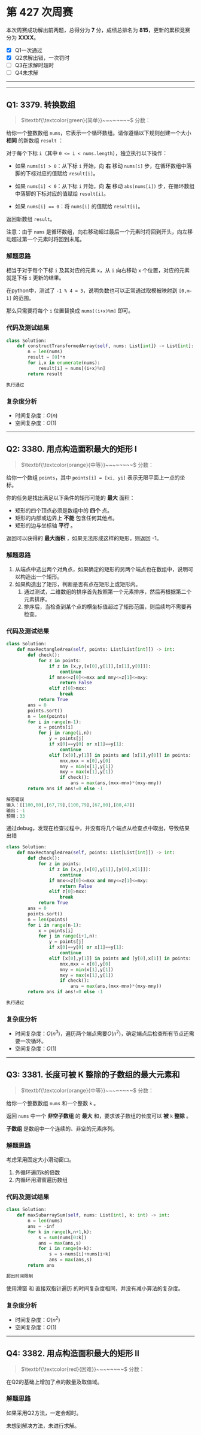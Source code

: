 # 第 427 次周赛

本次周赛成功解出前两题，总得分为 **7** 分，成绩总排名为 **815**，更新的累积竞赛分为 **XXXX**。

* [x] Q1一次通过
* [x] Q2求解出错，一次罚时
* [ ] Q3在求解时超时
* [ ] Q4未求解

---

---

## Q1: 3379. 转换数组

> $\textbf{\textcolor{green}{简单}}~~~~~~~~$ 分数：

给你一个整数数组 `nums`，它表示一个循环数组。请你遵循以下规则创建一个大小 **相同** 的新数组 `result` ：

对于每个下标 `i`（其中 `0 <= i < nums.length`），独立执行以下操作：

* 如果 `nums[i] > 0`：从下标 `i` 开始，向 **右** 移动 `nums[i]` 步，在循环数组中落脚的下标对应的值赋给 `result[i]`。

* 如果 `nums[i] < 0`：从下标 `i` 开始，向 **左** 移动 `abs(nums[i])` 步，在循环数组中落脚的下标对应的值赋给 `result[i]`。

* 如果 `nums[i] == 0`：将 `nums[i]` 的值赋给 `result[i]`。

返回新数组 `result`。

注意：由于 `nums` 是循环数组，向右移动超过最后一个元素时将回到开头，向左移动超过第一个元素时将回到末尾。

### 解题思路

相当于对于每个下标 `i` 及其对应的元素 `x`，从 `i` 向右移动 `x` 个位置，对应的元素就是下标 `i` 更新的结果。

在python中，测试了 `-1 % 4 = 3`，说明负数也可以正常通过取模被映射到 `[0,m-1]` 的范围。

那么只需要将每个 `i` 位置替换成 `nums[(i+x)%m]` 即可。

### 代码及测试结果

``` python
class Solution:
    def constructTransformedArray(self, nums: List[int]) -> List[int]:
        n = len(nums)
        result = [0]*n
        for i,x in enumerate(nums):
            result[i] = nums[(i+x)%n]
        return result
```

``` python
执行通过
```

### 复杂度分析

* 时间复杂度：$O(n)$
* 空间复杂度：$O(1)$

---

## Q2: 3380. 用点构造面积最大的矩形 I

> $\textbf{\textcolor{orange}{中等}}~~~~~~~~$ 分数：

给你一个数组 `points`，其中 `points[i] = [xi, yi]` 表示无限平面上一点的坐标。

你的任务是找出满足以下条件的矩形可能的 **最大** 面积：

- 矩形的四个顶点必须是数组中的 **四个** 点。
- 矩形的内部或边界上 **不能** 包含任何其他点。
- 矩形的边与坐标轴 **平行** 。

返回可以获得的 **最大面积** ，如果无法形成这样的矩形，则返回 -1。

### 解题思路

1. 从端点中选出两个对角点，如果确定的矩形的另两个端点也在数组中，说明可以构造出一个矩形。
2. 如果构造出了矩形，判断是否有点在矩形上或矩形内。
    1. 通过测试，二维数组的排序首先按照第一个元素排序，然后再根据第二个元素排序。
    2. 排序后，当检查到某个点的横坐标值超过了矩形范围，则后续均不需要再检查。

### 代码及测试结果

``` python
class Solution:
    def maxRectangleArea(self, points: List[List[int]]) -> int:
        def check():
            for z in points:
                if z in [x,y,[x[0],y[1]],[x[1],y[0]]]:
                    continue
                if mnx<=z[0]<=mxx and mny<=z[1]<=mxy:
                    return False
                elif z[0]>mxx:
                    break
            return True
        ans = 0
        points.sort()
        n = len(points)
        for i in range(n-1):
            x = points[i]
            for j in range(i,n):
                y = points[j]
                if x[0]==y[0] or x[1]==y[1]:
                    continue
                elif [x[0],y[1]] in points and [x[1],y[0]] in points:
                    mnx,mxx = x[0],y[0]
                    mny = min(x[1],y[1])
                    mxy = max(x[1],y[1])
                    if check():
                        ans = max(ans,(mxx-mnx)*(mxy-mny))
        return ans if ans!=0 else -1
```

``` python
解答错误
输入：[[100,80],[67,79],[100,79],[67,80],[80,47]]
输出：-1
预期：33
```

通过debug，发现在检查过程中，并没有将几个端点从检查点中取出，导致结果出错

``` python
class Solution:
    def maxRectangleArea(self, points: List[List[int]]) -> int:
        def check():
            for z in points:
                if z in [x,y,[x[0],y[1]],[y[0],x[1]]]:
                    continue
                if mnx<=z[0]<=mxx and mny<=z[1]<=mxy:
                    return False
                elif z[0]>mxx:
                    break
            return True
        ans = 0
        points.sort()
        n = len(points)
        for i in range(n-1):
            x = points[i]
            for j in range(i+1,n):
                y = points[j]
                if x[0]==y[0] or x[1]==y[1]:
                    continue
                elif [x[0],y[1]] in points and [y[0],x[1]] in points:
                    mnx,mxx = x[0],y[0]
                    mny = min(x[1],y[1])
                    mxy = max(x[1],y[1])
                    if check():
                        ans = max(ans,(mxx-mnx)*(mxy-mny))
        return ans if ans!=0 else -1
```

``` python
执行通过
```

### 复杂度分析

* 时间复杂度：$O(n^3)$，遍历两个端点需要$O(n^2)$，确定端点后检查所有节点还需要一次循环。
* 空间复杂度：$O(1)$

---

## Q3: 3381. 长度可被 K 整除的子数组的最大元素和

> $\textbf{\textcolor{orange}{中等}}~~~~~~~~$ 分数：

给你一个整数数组 `nums` 和一个整数 `k` 。

返回 `nums` 中一个 **非空子数组** 的 **最大** 和，要求该子数组的长度可以 **被** `k` **整除** 。

**子数组** 是数组中一个连续的、非空的元素序列。

### 解题思路

考虑采用固定大小滑动窗口。

1. 外循环遍历k的倍数
2. 内循环用滑窗遍历数组

### 代码及测试结果

``` python
class Solution:
    def maxSubarraySum(self, nums: List[int], k: int) -> int:
        n = len(nums)
        ans = -inf
        for k in range(k,n+1,k):
            s = sum(nums[0:k])
            ans = max(ans,s)
            for i in range(n-k):
                s = s-nums[i]+nums[i+k]
                ans = max(ans,s)
        return ans
```

``` python
超出时间限制
```

使用滑窗 和 直接双指针遍历 的时间复杂度相同，并没有减小算法的复杂度。

### 复杂度分析

* 时间复杂度：$O(n^2)$
* 空间复杂度：$O(1)$

---

## Q4: 3382. 用点构造面积最大的矩形 II

> $\textbf{\textcolor{red}{困难}}~~~~~~~~$ 分数：

在Q2的基础上增加了点的数量及取值域。

### 解题思路

如果采用Q2方法，一定会超时。

未想到解决方法，未进行求解。